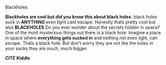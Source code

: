  Blackholes


**Blackholes are cool but did you know this about black holes.** black holes suck in **ANYTHING** even light cant escape.
Honestly thats pretty cool but also **BLACKHOLES** Do you ever wonder about the secrets hidden in space? One of the most mysterious things out there is a black hole. Imagine a place in space where **everything gets sucked in** and nothing not even light, can escape. Thats a black hole. But don't worry they are not like the holes in your socks they are much, much bigger.




















































***CITE*** **Kiddle**

